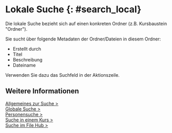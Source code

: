 # Lokale Suche {: #search_local}

Die lokale Suche bezieht sich auf einen konkreten Ordner (z.B. Kursbaustein "Ordner").

Sie sucht über folgende Metadaten der Ordner/Dateien in diesem Ordner:

* Erstellt durch
* Titel
* Beschreibung
* Dateiname

Verwenden Sie dazu das Suchfeld in der Aktionszeile.

## Weitere Informationen

[Allgemeines zur Suche >](Search_General.de.md)<br>
[Globale Suche >](Search_Global.de.md)<br>
[Personensuche >](Search_Person.de.md)<br>
[Suche in einem Kurs >](Search_in_Course.de.md)<br>
[Suche im File Hub >](Search_in_FileHub.de.md)<br>